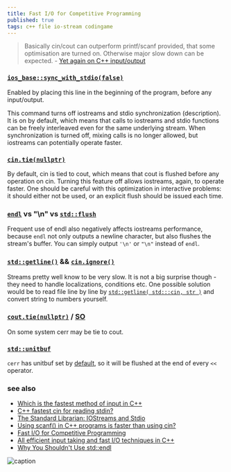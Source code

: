 ```yaml
---
title: Fast I/O for Competitive Programming
published: true
tags: c++ file io-stream codingame
---
```

> Basically cin/cout can outperform printf/scanf provided, that some optimisation are turned on. Otherwise major slow down can be expected. - [Yet again on C++ input/output](http://codeforces.com/blog/entry/5217)

### [`ios_base::sync_with_stdio(false)`](https://en.cppreference.com/w/cpp/io/ios_base/sync_with_stdio)

Enabled by placing this line in the beginning of the program, before any input/output.

This command turns off iostreams and stdio synchronization (description). It is on by default, which means that calls to iostreams and stdio functions can be freely interleaved even for the same underlying stream. When synchronization is turned off, mixing calls is no longer allowed, but iostreams can potentially operate faster.

### [`cin.tie(nullptr)`](https://en.cppreference.com/w/cpp/io/basic_ios/tie)

By default, cin is tied to cout, which means that cout is flushed before any operation on cin. Turning this feature off allows iostreams, again, to operate faster. One should be careful with this optimization in interactive problems: it should either not be used, or an explicit flush should be issued each time.

### [`endl`](https://en.cppreference.com/w/cpp/io/manip/endl)  vs "\n" vs [`std::flush`](https://en.cppreference.com/w/cpp/io/manip/flush)

Frequent use of endl also negatively affects iostreams performance, because `endl` not only outputs a newline character, but also flushes the stream's buffer. You can simply output `'\n'` or `"\n"` instead of `endl`.

### [`std::getline()`](https://en.cppreference.com/w/cpp/string/basic_string/getline) && [`cin.ignore()`](https://stackoverflow.com/a/25476169/51386)

Streams pretty well know to be very slow. It is not a big surprise though - they need to handle localizations, conditions etc. One possible solution would be to read file line by line by [`std::getline( std:::cin, str )`](https://stackoverflow.com/a/15036951/51386) and convert string to numbers yourself.

### [`cout.tie(nullptr)`](https://en.cppreference.com/w/cpp/io/basic_ios/tie) / [SO](https://stackoverflow.com/questions/6027034/why-cerr-flushes-the-buffer-of-cout)

On some system cerr may be tie to cout.

### [`std::unitbuf`](https://en.cppreference.com/w/cpp/io/manip/unitbuf)

`cerr` has unitbuf set by [default](https://en.cppreference.com/w/cpp/io/manip/unitbuf), so it will be flushed at the end of every `<<` operator.

### see also
- [Which is the fastest method of input in C++](https://stackoverflow.com/a/9747716/51386)
- [C++ fastest cin for reading stdin?](https://stackoverflow.com/questions/15036878/c-fastest-cin-for-reading-stdin/15036951#15036951)
- [The Standard Librarian: IOStreams and Stdio](http://www.drdobbs.com/the-standard-librarian-iostreams-and-std/184401305)
- [Using scanf() in C++ programs is faster than using cin?](https://stackoverflow.com/questions/1042110/using-scanf-in-c-programs-is-faster-than-using-cin)
- [Fast I/O for Competitive Programming](https://www.geeksforgeeks.org/fast-io-for-competitive-programming/)
- [All efficient input taking and fast I/O techniques in C++](https://medium.com/analytics-vidhya/all-efficient-input-taking-and-fast-i-o-techniques-in-c-a-complete-input-output-c-guide-for-3d2e40640e49)
- [Why You Shouldn't Use std::endl](https://chris-sharpe.blogspot.com/2016/02/why-you-shouldnt-use-stdendl.html)

![caption](https://www.cplusplus.com/img/iostream.gif)
